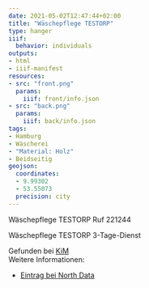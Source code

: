 ```yaml
---
date: 2021-05-02T12:47:44+02:00
title: "Wäschepflege TESTORP"
type: hanger
iiif:
  behavior: individuals
outputs:
- html
- iiif-manifest
resources:
- src: "front.png"
  params:
    iiif: front/info.json
- src: "back.png"
  params:
    iiif: back/info.json
tags:
- Hamburg
- Wäscherei
- "Material: Holz"
- Beidseitig
geojson:
  coordinates:
  - 9.99302
  - 53.55073
  precision: city
---
```


Wäschepflege TESTORP Ruf 221244

Wäschepflege TESTORP 3-Tage-Dienst

<div class="source">Gefunden bei <a href="https://www.neue-arbeit-brockensammlung.de/geschaefte/zweigstelle-kim/">KiM</a></div>

<div class="notes">
Weitere Informationen:
<ul>
<li><a href="https://www.northdata.de/Julius+Testorp+Die+W%C3%A4scherei+der+Hausfrau+chemische+Reinigung,+Hamburg/HRA+40454">Eintrag bei North Data</a></li>
</ul>
</div>
